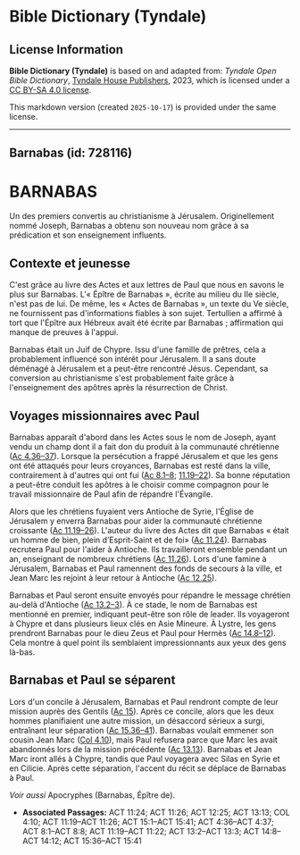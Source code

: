 # Bible Dictionary (Tyndale)

## License Information

**Bible Dictionary (Tyndale)** is based on and adapted from: _Tyndale Open Bible Dictionary_, [Tyndale House Publishers](https://tyndaleopenresources.com/), 2023, which is licensed under a [CC BY-SA 4.0 license](https://creativecommons.org/licenses/by-sa/4.0/legalcode.en).

This markdown version (created `2025-10-17`) is provided under the same license.



--------------------------------

## Barnabas (id: 728116)

BARNABAS
========

Un des premiers convertis au christianisme à Jérusalem. Originellement nommé Joseph, Barnabas a obtenu son nouveau nom grâce à sa prédication et son enseignement influents.

Contexte et jeunesse
--------------------

C'est grâce au livre des Actes et aux lettres de Paul que nous en savons le plus sur Barnabas. L'« Épître de Barnabas », écrite au milieu du IIe siècle, n'est pas de lui. De même, les « Actes de Barnabas », un texte du Ve siècle, ne fournissent pas d'informations fiables à son sujet. Tertullien a affirmé à tort que l'Épître aux Hébreux avait été écrite par Barnabas ; affirmation qui manque de preuves à l'appui.

Barnabas était un Juif de Chypre. Issu d'une famille de prêtres, cela a probablement influencé son intérêt pour Jérusalem. Il a sans doute déménagé à Jérusalem et a peut\-être rencontré Jésus. Cependant, sa conversion au christianisme s'est probablement faite grâce à l'enseignement des apôtres après la résurrection de Christ.

Voyages missionnaires avec Paul
-------------------------------

Barnabas apparaît d'abord dans les Actes sous le nom de Joseph, ayant vendu un champ dont il a fait don du produit à la communauté chrétienne ([Ac 4\.36–37](https://ref.ly/Acts4:36-Acts4:37)). Lorsque la persécution a frappé Jérusalem et que les gens ont été attaqués pour leurs croyances, Barnabas est resté dans la ville, contrairement à d'autres qui ont fui ([Ac 8\.1–8](https://ref.ly/Acts8:1-Acts8:8); [11\.19–22](https://ref.ly/Acts11:19-Acts11:22)). Sa bonne réputation a peut\-être conduit les apôtres à le choisir comme compagnon pour le travail missionnaire de Paul afin de répandre l'Évangile.

Alors que les chrétiens fuyaient vers Antioche de Syrie, l'Église de Jérusalem y enverra Barnabas pour aider la communauté chrétienne croissante ([Ac 11\.19–26](https://ref.ly/Acts11:19-Acts11:26)). L'auteur du livre des Actes dit que Barnabas « était un homme de bien, plein d’Esprit\-Saint et de foi» ([Ac 11\.24](https://ref.ly/Acts11:24)). Barnabas recrutera Paul pour l'aider à Antioche. Ils travailleront ensemble pendant un an, enseignant de nombreux chrétiens ([Ac 11\.26](https://ref.ly/Acts11:26)). Lors d'une famine à Jérusalem, Barnabas et Paul ramennent des fonds de secours à la ville, et Jean Marc les rejoint à leur retour à Antioche ([Ac 12\.25](https://ref.ly/Acts12:25)).

Barnabas et Paul seront ensuite envoyés pour répandre le message chrétien au\-delà d'Antioche ([Ac 13\.2–3](https://ref.ly/Acts13:2-Acts13:3)). À ce stade, le nom de Barnabas est mentionné en premier, indiquant peut\-être son rôle de leader. Ils voyageront à Chypre et dans plusieurs lieux clés en Asie Mineure. À Lystre, les gens prendront Barnabas pour le dieu Zeus et Paul pour Hermès ([Ac 14\.8–12](https://ref.ly/Acts14:8-Acts14:12)). Cela montre à quel point ils semblaient impressionnants aux yeux des gens là\-bas.

Barnabas et Paul se séparent
----------------------------

Lors d'un concile à Jérusalem, Barnabas et Paul rendront compte de leur mission auprès des Gentils ([Ac 15](https://ref.ly/Acts15:1-Acts15:41)). Après ce concile, alors que les deux hommes planifiaient une autre mission, un désaccord sérieux a surgi, entraînant leur séparation ([Ac 15\.36–41](https://ref.ly/Acts15:36-Acts15:41)). Barnabas voulait emmener son cousin Jean Marc ([Col 4\.10](https://ref.ly/Col4:10)), mais Paul refusera parce que Marc les avait abandonnés lors de la mission précédente ([Ac 13\.13](https://ref.ly/Acts13:13)). Barnabas et Jean Marc iront allés à Chypre, tandis que Paul voyagera avec Silas en Syrie et en Cilicie. Après cette séparation, l'accent du récit se déplace de Barnabas à Paul.

*Voir aussi* Apocryphes (Barnabas, Épître de).

* **Associated Passages:** ACT 11:24; ACT 11:26; ACT 12:25; ACT 13:13; COL 4:10; ACT 11:19–ACT 11:26; ACT 15:1–ACT 15:41; ACT 4:36–ACT 4:37; ACT 8:1–ACT 8:8; ACT 11:19–ACT 11:22; ACT 13:2–ACT 13:3; ACT 14:8–ACT 14:12; ACT 15:36–ACT 15:41

